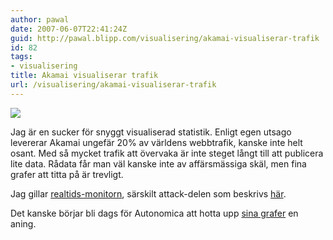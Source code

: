 ```yaml
---
author: pawal
date: 2007-06-07T22:41:24Z
guid: http://pawal.blipp.com/visualisering/akamai-visualiserar-trafik
id: 82
tags:
- visualisering
title: Akamai visualiserar trafik
url: /visualisering/akamai-visualiserar-trafik
---
```


<img src="https://blipp.com/misc/akamai.png" />

Jag är en sucker för snyggt visualiserad
statistik. Enligt egen utsago levererar Akamai ungefär 20% av världens
webbtrafik, kanske inte helt osant. Med så mycket trafik att övervaka
är inte steget långt till att publicera lite data. Rådata får man väl
kanske inte av affärsmässiga skäl, men fina grafer att titta på är
trevligt.

Jag gillar <a
href="http://www.akamai.com/html/technology/dataviz1.html">realtids-monitorn</a>,
särskilt attack-delen som beskrivs <a
href="http://www.akamai.com/html/technology/realtime_web_methodology.html">här</a>.

Det kanske börjar bli dags för Autonomica att hotta upp <a
href="http://stats.autonomica.se/mrtg/sums/">sina grafer</a> en
aning.
